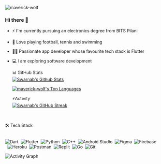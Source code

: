 <p align="left"> <img src="https://komarev.com/ghpvc/?username=maverick-wolf&label=Profile%20views&color=0e75b6&style=flat" alt="maverick-wolf" /> </p>

### Hi there 👋

- ⚡ I'm currently pursuing an electronics degree from BITS Pilani
- 🏀 Love playing football, tennis and swimming
- 👨‍💻 Passionate app developer whose favourite tech stack is Flutter
- 💻 I am exploring software development



  <summary>📊 GitHub Stats</summary>
  <a href="https://github.com/maverick-wolf"><img alt="Swarnab's Github Stats" src="https://github-readme-stats.vercel.app/api?username=maverick-wolf&show_icons=true&count_private=true&locale=en&layout=compact&theme=tokyonight" /></a>


  <a href="https://github.com/anuraghazra/github-readme-stats"><img alt="maverick-wolf's Top Languages" src="https://github-readme-stats.vercel.app/api/top-langs/?username=maverick-wolf&langs_count=10&layout=compact&theme=tokyonight" /></a>
  <summary>⚡Activity</summary>
  <a href="https://github.com/0xcatrovacer"><img alt="Swarnab's GitHub Streak" src="https://github-readme-streak-stats.herokuapp.com/?user=maverick-wolf&theme=tokyonight" /></a>
<br />
<br/>
🛠 Tech Stack
<br/>
<br/>

![Dart](https://img.shields.io/badge/dart-%230175C2.svg?style=for-the-badge&logo=dart&logoColor=white)&nbsp;
![Flutter](https://img.shields.io/badge/Flutter-%2302569B.svg?style=for-the-badge&logo=Flutter&logoColor=white)&nbsp;
![Python](https://img.shields.io/badge/Python-3776AB?style=for-the-badge&logo=python&logoColor=white)&nbsp;
![C++](https://img.shields.io/badge/c++-%2300599C.svg?style=for-the-badge&logo=c%2B%2B&logoColor=white)&nbsp;
![Android Studio](https://img.shields.io/badge/Android%20Studio-3DDC84.svg?style=for-the-badge&logo=android-studio&logoColor=white)&nbsp;
![Figma](https://img.shields.io/badge/figma-%23F24E1E.svg?style=for-the-badge&logo=figma&logoColor=white)&nbsp;
![Firebase](https://img.shields.io/badge/firebase-%23039BE5.svg?style=for-the-badge&logo=firebase)&nbsp;
![Heroku](https://img.shields.io/badge/heroku-%23430098.svg?style=for-the-badge&logo=heroku&logoColor=white)&nbsp;
![Postman](https://img.shields.io/badge/Postman-FF6C37?style=for-the-badge&logo=Postman&logoColor=white)&nbsp;
![Replit](https://img.shields.io/badge/Replit-DD1200?style=for-the-badge&logo=Replit&logoColor=white)&nbsp;
![Go](https://img.shields.io/badge/go-%2300ADD8.svg?style=for-the-badge&logo=go&logoColor=white)&nbsp;
![Git](https://img.shields.io/badge/-Git-05122A?style=flat&logo=git)&nbsp;


![Activity Graph](https://activity-graph.herokuapp.com/graph?username=maverick-wolf&theme=react-dark)
